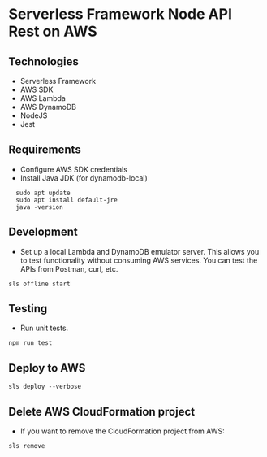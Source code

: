 # Serverless Framework Node API Rest on AWS

## Technologies

- Serverless Framework
- AWS SDK
- AWS Lambda
- AWS DynamoDB
- NodeJS
- Jest

## Requirements

- Configure AWS SDK credentials
- Install Java JDK (for dynamodb-local)

```
  sudo apt update
  sudo apt install default-jre
  java -version
```

## Development

- Set up a local Lambda and DynamoDB emulator server.
  This allows you to test functionality without consuming AWS services. You can test the APIs from Postman, curl, etc.

```
sls offline start
```

## Testing

- Run unit tests.

```
npm run test
```

## Deploy to AWS

```
sls deploy --verbose
```

## Delete AWS CloudFormation project

- If you want to remove the CloudFormation project from AWS:

```
sls remove
```
